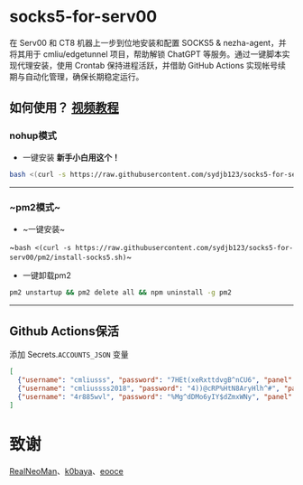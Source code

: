 # socks5-for-serv00
在 Serv00 和 CT8 机器上一步到位地安装和配置 SOCKS5 & nezha-agent，并将其用于 cmliu/edgetunnel 项目，帮助解锁 ChatGPT 等服务。通过一键脚本实现代理安装，使用 Crontab 保持进程活跃，并借助 GitHub Actions 实现帐号续期与自动化管理，确保长期稳定运行。

## 如何使用？ [视频教程](https://youtu.be/L6gPyyD3dUw)

### nohup模式
- 一键安装 **新手小白用这个！**
```bash
bash <(curl -s https://raw.githubusercontent.com/sydjb123/socks5-for-serv00/main/install-socks5.sh)
```
----
### ~pm2模式~
- ~一键安装~

~`bash <(curl -s https://raw.githubusercontent.com/sydjb123/socks5-for-serv00/pm2/install-socks5.sh)`~


- 一键卸载pm2
```bash
pm2 unstartup && pm2 delete all && npm uninstall -g pm2
```
----
## Github Actions保活
添加 Secrets.`ACCOUNTS_JSON` 变量
```json
[
  {"username": "cmliusss", "password": "7HEt(xeRxttdvgB^nCU6", "panel": "panel4.serv00.com", "ssh": "s4.serv00.com"},
  {"username": "cmliussss2018", "password": "4))@cRP%HtN8AryHlh^#", "panel": "panel7.serv00.com", "ssh": "s7.serv00.com"},
  {"username": "4r885wvl", "password": "%Mg^dDMo6yIY$dZmxWNy", "panel": "panel.ct8.pl", "ssh": "s1.ct8.pl"}
]
```

# 致谢
[RealNeoMan](https://github.com/Neomanbeta/ct8socks)、[k0baya](https://github.com/k0baya/nezha4serv00)、[eooce](https://github.com/eooce)

